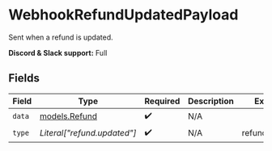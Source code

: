 # WebhookRefundUpdatedPayload

Sent when a refund is updated.

**Discord & Slack support:** Full


## Fields

| Field                                | Type                                 | Required                             | Description                          | Example                              |
| ------------------------------------ | ------------------------------------ | ------------------------------------ | ------------------------------------ | ------------------------------------ |
| `data`                               | [models.Refund](../models/refund.md) | :heavy_check_mark:                   | N/A                                  |                                      |
| `type`                               | *Literal["refund.updated"]*          | :heavy_check_mark:                   | N/A                                  | refund.updated                       |